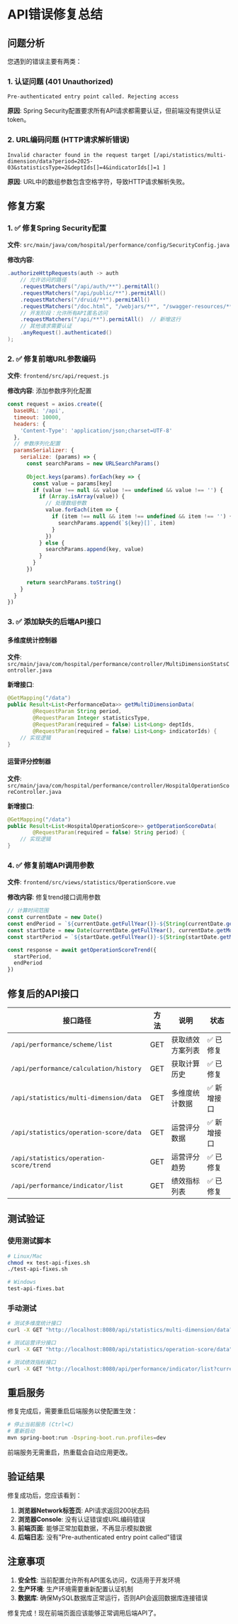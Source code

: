 # API错误修复总结

## 问题分析

您遇到的错误主要有两类：

### 1. 认证问题 (401 Unauthorized)
```
Pre-authenticated entry point called. Rejecting access
```
**原因**: Spring Security配置要求所有API请求都需要认证，但前端没有提供认证token。

### 2. URL编码问题 (HTTP请求解析错误)
```
Invalid character found in the request target [/api/statistics/multi-dimension/data?period=2025-03&statisticsType=2&deptIds[]=4&indicatorIds[]=1 ]
```
**原因**: URL中的数组参数包含空格字符，导致HTTP请求解析失败。

## 修复方案

### 1. ✅ 修复Spring Security配置

**文件**: `src/main/java/com/hospital/performance/config/SecurityConfig.java`

**修改内容**:
```java
.authorizeHttpRequests(auth -> auth
    // 允许访问的路径
    .requestMatchers("/api/auth/**").permitAll()
    .requestMatchers("/api/public/**").permitAll()
    .requestMatchers("/druid/**").permitAll()
    .requestMatchers("/doc.html", "/webjars/**", "/swagger-resources/**", "/v3/api-docs/**").permitAll()
    // 开发阶段：允许所有API匿名访问
    .requestMatchers("/api/**").permitAll()  // 新增这行
    // 其他请求需要认证
    .anyRequest().authenticated()
);
```

### 2. ✅ 修复前端URL参数编码

**文件**: `frontend/src/api/request.js`

**修改内容**: 添加参数序列化配置
```javascript
const request = axios.create({
  baseURL: '/api',
  timeout: 10000,
  headers: {
    'Content-Type': 'application/json;charset=UTF-8'
  },
  // 参数序列化配置
  paramsSerializer: {
    serialize: (params) => {
      const searchParams = new URLSearchParams()
      
      Object.keys(params).forEach(key => {
        const value = params[key]
        if (value !== null && value !== undefined && value !== '') {
          if (Array.isArray(value)) {
            // 处理数组参数
            value.forEach(item => {
              if (item !== null && item !== undefined && item !== '') {
                searchParams.append(`${key}[]`, item)
              }
            })
          } else {
            searchParams.append(key, value)
          }
        }
      })
      
      return searchParams.toString()
    }
  }
})
```

### 3. ✅ 添加缺失的后端API接口

#### 多维度统计控制器
**文件**: `src/main/java/com/hospital/performance/controller/MultiDimensionStatsController.java`

**新增接口**:
```java
@GetMapping("/data")
public Result<List<PerformanceData>> getMultiDimensionData(
        @RequestParam String period,
        @RequestParam Integer statisticsType,
        @RequestParam(required = false) List<Long> deptIds,
        @RequestParam(required = false) List<Long> indicatorIds) {
    // 实现逻辑
}
```

#### 运营评分控制器
**文件**: `src/main/java/com/hospital/performance/controller/HospitalOperationScoreController.java`

**新增接口**:
```java
@GetMapping("/data")
public Result<List<HospitalOperationScore>> getOperationScoreData(
        @RequestParam(required = false) String period) {
    // 实现逻辑
}
```

### 4. ✅ 修复前端API调用参数

**文件**: `frontend/src/views/statistics/OperationScore.vue`

**修改内容**: 修复trend接口调用参数
```javascript
// 计算时间范围
const currentDate = new Date()
const endPeriod = `${currentDate.getFullYear()}-${String(currentDate.getMonth() + 1).padStart(2, '0')}`
const startDate = new Date(currentDate.getFullYear(), currentDate.getMonth() - parseInt(trendPeriod.value), 1)
const startPeriod = `${startDate.getFullYear()}-${String(startDate.getMonth() + 1).padStart(2, '0')}`

const response = await getOperationScoreTrend({
  startPeriod,
  endPeriod
})
```

## 修复后的API接口

| 接口路径 | 方法 | 说明 | 状态 |
|---------|------|------|------|
| `/api/performance/scheme/list` | GET | 获取绩效方案列表 | ✅ 已修复 |
| `/api/performance/calculation/history` | GET | 获取计算历史 | ✅ 已修复 |
| `/api/statistics/multi-dimension/data` | GET | 多维度统计数据 | ✅ 新增接口 |
| `/api/statistics/operation-score/data` | GET | 运营评分数据 | ✅ 新增接口 |
| `/api/statistics/operation-score/trend` | GET | 运营评分趋势 | ✅ 已修复 |
| `/api/performance/indicator/list` | GET | 绩效指标列表 | ✅ 已修复 |

## 测试验证

### 使用测试脚本
```bash
# Linux/Mac
chmod +x test-api-fixes.sh
./test-api-fixes.sh

# Windows
test-api-fixes.bat
```

### 手动测试
```bash
# 测试多维度统计接口
curl -X GET "http://localhost:8080/api/statistics/multi-dimension/data?period=2025-03&statisticsType=2"

# 测试运营评分接口
curl -X GET "http://localhost:8080/api/statistics/operation-score/data"

# 测试绩效指标接口
curl -X GET "http://localhost:8080/api/performance/indicator/list?current=1&size=10"
```

## 重启服务

修复完成后，需要重启后端服务以使配置生效：

```bash
# 停止当前服务 (Ctrl+C)
# 重新启动
mvn spring-boot:run -Dspring-boot.run.profiles=dev
```

前端服务无需重启，热重载会自动应用更改。

## 验证结果

修复成功后，您应该看到：

1. **浏览器Network标签页**: API请求返回200状态码
2. **浏览器Console**: 没有认证错误或URL编码错误
3. **前端页面**: 能够正常加载数据，不再显示模拟数据
4. **后端日志**: 没有"Pre-authenticated entry point called"错误

## 注意事项

1. **安全性**: 当前配置允许所有API匿名访问，仅适用于开发环境
2. **生产环境**: 生产环境需要重新配置认证机制
3. **数据库**: 确保MySQL数据库正常运行，否则API会返回数据库连接错误

修复完成！现在前端页面应该能够正常调用后端API了。